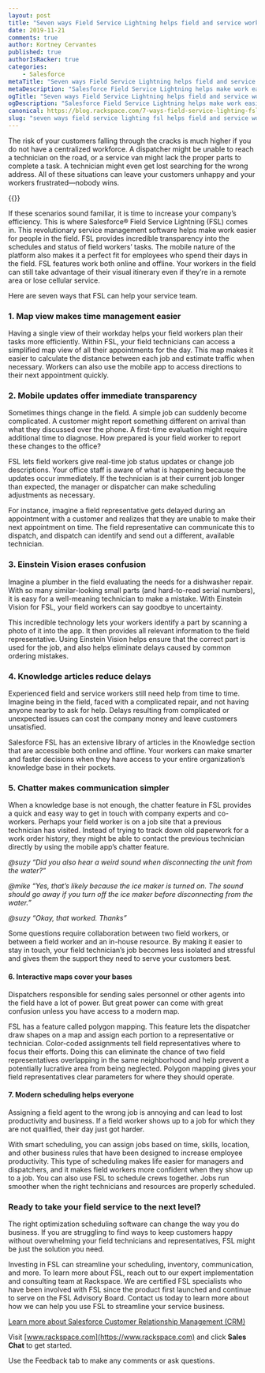 ```yaml
---
layout: post
title: "Seven ways Field Service Lightning helps field and service workers"
date: 2019-11-21
comments: true
author: Kortney Cervantes
published: true
authorIsRacker: true
categories:
    - Salesforce
metaTitle: "Seven ways Field Service Lightning helps field and service workers"
metaDescription: "Salesforce Field Service Lightning helps make work easier for people in the field. It provides incredible transparency into the schedules and status of field workers’ tasks"
ogTitle: "Seven ways Field Service Lightning helps field and service workers"
ogDescription: "Salesforce Field Service Lightning helps make work easier for people in the field. It provides incredible transparency into the schedules and status of field workers’ tasks"
canonical: https://blog.rackspace.com/7-ways-field-service-lighting-fsl-helps-field-and-service-workers/
slug: "seven ways field service lighting fsl helps field and service workers" 
---
```


The risk of your customers falling through the cracks is much higher if you do
not have a centralized workforce. A dispatcher might be unable to reach a
technician on the road, or a service van might lack the proper parts to complete
a task. A technician might even get lost searching for the wrong address. All of
these situations can leave your customers unhappy and your workers
frustrated&mdash;nobody wins.

<!--more-->

{{<image src="Picture1.png" title="" alt="">}}

If these scenarios sound familiar, it is time to increase your company’s
efficiency. This is where Salesforce&reg; Field Service Lightning (FSL) comes
in. This revolutionary service management software helps make work easier for
people in the field. FSL provides incredible transparency into the schedules and
status of field workers’ tasks. The mobile nature of the platform also makes it
a perfect fit for employees who spend their days in the field. FSL features work
both online and offline. Your workers in the field can still take advantage of
their visual itinerary even if they’re in a remote area or lose cellular service.

Here are seven ways that FSL can help your service team.

### 1. Map view makes time management easier

Having a single view of their workday helps your field workers plan their tasks
more efficiently. Within FSL, your field technicians can access a simplified
map view of all their appointments for the day. This map makes it easier to
calculate the distance between each job and estimate traffic when necessary.
Workers can also use the mobile app to access directions to their next
appointment quickly.

### 2. Mobile updates offer immediate transparency

Sometimes things change in the field. A simple job can suddenly become
complicated. A customer might report something different on arrival than what
they discussed over the phone. A first-time evaluation might require additional
time to diagnose. How prepared is your field worker to report these changes to
the office?

FSL lets field workers give real-time job status updates or change job descriptions.
Your office staff is aware of what is happening because the updates occur
immediately. If the technician is at their current job longer than expected, the
manager or dispatcher can make scheduling adjustments as necessary.

For instance, imagine a field representative gets delayed during an appointment
with a customer and realizes that they are unable to make their next appointment
on time. The field representative can communicate this to dispatch, and dispatch
can identify and send out a different, available technician.

### 3. Einstein Vision erases confusion

Imagine a plumber in the field evaluating the needs for a dishwasher repair.
With so many similar-looking small parts (and hard-to-read serial numbers), it
is easy for a well-meaning technician to make a mistake. With Einstein Vision
for FSL, your field workers can say goodbye to uncertainty.

This incredible technology lets your workers identify a part by scanning a
photo of it into the app. It then provides all relevant information to the
field representative. Using Einstein Vision helps ensure that the correct part
is used for the job, and also helps eliminate delays caused by common ordering
mistakes.

### 4. Knowledge articles reduce delays

Experienced field and service workers still need help from time to time. Imagine
being in the field, faced with a complicated repair, and not having anyone
nearby to ask for help. Delays resulting from complicated or unexpected issues
can cost the company money and leave customers unsatisfied.

Salesforce FSL has an extensive library of articles in the Knowledge section
that are accessible both online and offline. Your workers can make smarter and
faster decisions when they have access to your entire organization’s knowledge
base in their pockets.

### 5. Chatter makes communication simpler

When a knowledge base is not enough, the chatter feature in FSL provides a quick
and easy way to get in touch with company experts and co-workers. Perhaps your
field worker is on a job site that a previous technician has visited. Instead of
trying to track down old paperwork for a work order history, they might be able
to contact the previous technician directly by using the mobile app’s chatter
feature.

_@suzy “Did you also hear a weird sound when disconnecting the unit from the water?”_

_@mike “Yes, that’s likely because the ice maker is turned on. The sound should go away if you turn off the ice maker before disconnecting from the water.”_

_@suzy “Okay, that worked. Thanks”_

Some questions require collaboration between two field workers, or between a
field worker and an in-house resource. By making it easier to stay in touch,
your field technician’s job becomes less isolated and stressful and gives them
the support they need to serve your customers best.

#### 6. Interactive maps cover your bases

Dispatchers responsible for sending sales personnel or other agents into the
field have a lot of power. But great power can come with great confusion unless
you have access to a modern map.

FSL has a feature called polygon mapping. This feature lets the dispatcher draw
shapes on a map and assign each portion to a representative or technician.
Color-coded assignments tell field representatives where to focus their efforts.
Doing this can eliminate the chance of two field representatives overlapping in
the same neighborhood and help prevent a potentially lucrative area from being
neglected. Polygon mapping gives your field representatives clear parameters for
where they should operate.

#### 7. Modern scheduling helps everyone

Assigning a field agent to the wrong job is annoying and can lead to lost
productivity and business. If a field worker shows up to a job for which they
are not qualified, their day just got harder.

With smart scheduling, you can assign jobs based on time, skills, location, and
other business rules that have been designed to increase employee productivity.
This type of scheduling makes life easier for managers and dispatchers, and it
makes field workers more confident when they show up to a job. You can also use
FSL to schedule crews together. Jobs run smoother when the right technicians and
resources are properly scheduled.

### Ready to take your field service to the next level?

The right optimization scheduling software can change the way you do business.
If you are struggling to find ways to keep customers happy without overwhelming
your field technicians and representatives, FSL might be just the solution you
need.

Investing in FSL can streamline your scheduling, inventory, communication, and
more. To learn more about FSL, reach out to our expert implementation and
consulting team at Rackspace. We are certified FSL specialists who have been
involved with FSL since the product first launched and continue to serve on the
FSL Advisory Board. Contact us today to learn more about how we can help you use
FSL to streamline your service business.

<a class="cta red" id="cta" href="https://www.rackspace.com/salesforce">Learn more about Salesforce Customer Relationship Management (CRM)</a>

Visit [www.rackspace.com](https://www.rackspace.com) and click **Sales Chat**
to get started.

Use the Feedback tab to make any comments or ask questions.
